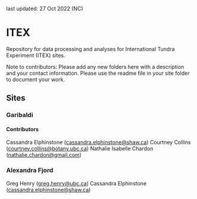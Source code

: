 last updated: 27 Oct 2022 (NC)

# ITEX

Repository for data processing and analyses for International Tundra Experiment (ITEX) sites. 

Note to contributors: Please add any new folders here with a description and your contact information. Please use the readme file in your site folder to document your work.

## Sites

### Garibaldi

#### Contributors

Cassandra Elphinstone (cassandra.elphinstone@shaw.ca)
Courtney Collins (courtney.collins@botany.ubc.ca)
Nathalie Isabelle Chardon (nathalie.chardon@gmail.com)

### Alexandra Fjord

Greg Henry (greg.henry@ubc.ca)
Cassandra Elphinstone (cassandra.elphinstone@shaw.ca)

